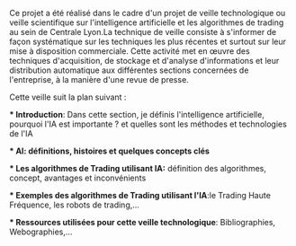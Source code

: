 Ce projet a été réalisé dans le cadre d'un projet de veille technologique ou veille scientifique sur l'intelligence artificielle et les algorithmes de trading au sein de Centrale Lyon.La technique de veille consiste à s'informer de façon systématique sur les techniques les plus récentes et surtout sur leur mise à disposition commerciale. Cette activité met en œuvre des techniques d'acquisition, de stockage et d'analyse d'informations et leur distribution automatique aux différentes sections concernées de l'entreprise, à la manière d'une revue de presse.

Cette veille suit la plan suivant :

__* Introduction__: Dans cette section, je définis l'intelligence artificielle, pourquoi l'IA est importante ? et quelles sont les méthodes et technologies de l'IA 

__* AI: définitions, histoires et quelques concepts clés__

__* Les algorithmes de Trading utilisant IA:__ définition des algorithmes, concept, avantages et inconvénients

__* Exemples des algorithmes de Trading utilisant l'IA__:le Trading Haute Fréquence, les robots de trading,...

__* Ressources utilisées pour cette veille technologique__: Bibliographies, Webographies,...
